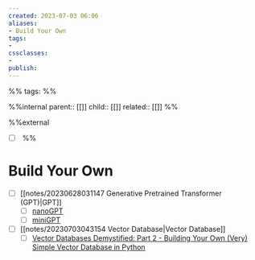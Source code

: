 ```yaml
---
created: 2023-07-03 06:06
aliases: 
- Build Your Own
tags:
- 
cssclasses:
- 
publish:
---
```


%% 
tags: 
%%

%%internal
parent:: [[]]
child:: [[]]
related:: [[]]
%%

%%external
- [ ] []()
%%

# Build Your Own

- [ ] [[notes/20230628031147 Generative Pretrained Transformer (GPT)|GPT]]
  - [ ] [nanoGPT](https://github.com/karpathy/nanoGPT) 
  - [ ] [miniGPT](https://github.com/karpathy/minGPT)
- [ ] [[notes/20230703043154 Vector Database|Vector Database]]
  - [ ] [Vector Databases Demystified: Part 2 - Building Your Own (Very) Simple Vector Database in Python](https://www.linkedin.com/pulse/vector-databases-demystified-part-2-building-your-own-adie-kaye)